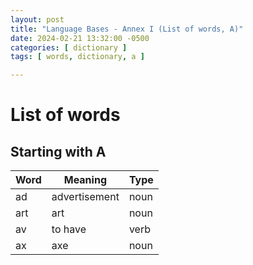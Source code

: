 ```yaml
---
layout: post
title: "Language Bases - Annex I (List of words, A)"
date: 2024-02-21 13:32:00 -0500
categories: [ dictionary ]
tags: [ words, dictionary, a ]

---
```


# List of words

## Starting with A

| Word | Meaning       | Type |
|------|---------------|------|
| ad   | advertisement | noun |
| art  | art           | noun |
| av   | to have       | verb |
| ax   | axe           | noun |

